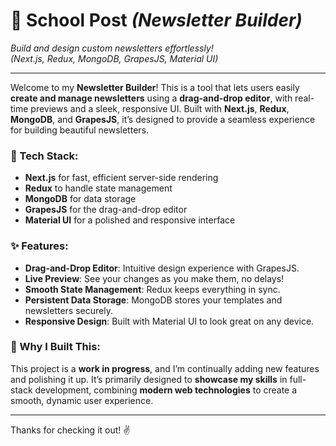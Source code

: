 # 📰 School Post *(Newsletter Builder)*
_Build and design custom newsletters effortlessly!_  
*(Next.js, Redux, MongoDB, GrapesJS, Material UI)*

---

Welcome to my **Newsletter Builder**! This is a tool that lets users easily **create and manage newsletters** using a **drag-and-drop editor**, with real-time previews and a sleek, responsive UI. Built with **Next.js**, **Redux**, **MongoDB**, and **GrapesJS**, it’s designed to provide a seamless experience for building beautiful newsletters.

### 🚀 Tech Stack:
- **Next.js** for fast, efficient server-side rendering
- **Redux** to handle state management
- **MongoDB** for data storage
- **GrapesJS** for the drag-and-drop editor
- **Material UI** for a polished and responsive interface

### ✨ Features:
- **Drag-and-Drop Editor**: Intuitive design experience with GrapesJS.
- **Live Preview**: See your changes as you make them, no delays!
- **Smooth State Management**: Redux keeps everything in sync.
- **Persistent Data Storage**: MongoDB stores your templates and newsletters securely.
- **Responsive Design**: Built with Material UI to look great on any device.

### 🎯 Why I Built This:
This project is a **work in progress**, and I’m continually adding new features and polishing it up. It’s primarily designed to **showcase my skills** in full-stack development, combining **modern web technologies** to create a smooth, dynamic user experience.

---

Thanks for checking it out! ✌️
